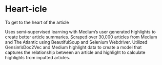 # Heart-icle
To get to the heart of the article

Uses semi-supervised learning with Medium’s user generated highlights to create better article summaries.
Scraped over 30,000 articles from Medium and The Atlantic using BeautifulSoup and Selenium Webdriver.
Utilized Gensim’sDoc2Vec and Medium highlight data to create a model that captures the relationship between
an article and highlight to calculate highlights from inputted articles.
